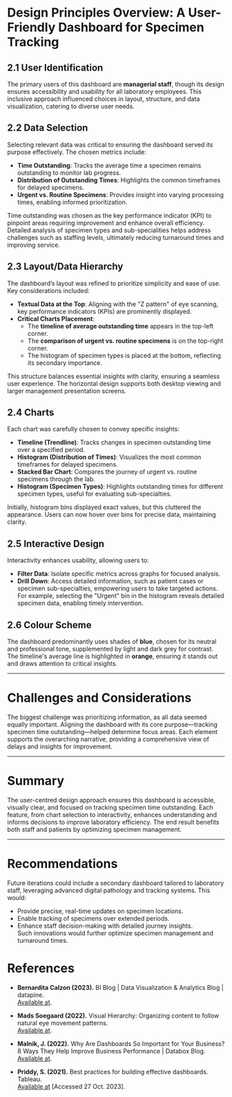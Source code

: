 # Design Principles Overview: A User-Friendly Dashboard for Specimen Tracking  

## 2.1 User Identification  
The primary users of this dashboard are **managerial staff**, though its design ensures accessibility and usability for all laboratory employees. This inclusive approach influenced choices in layout, structure, and data visualization, catering to diverse user needs.  

## 2.2 Data Selection  
Selecting relevant data was critical to ensuring the dashboard served its purpose effectively. The chosen metrics include:  
- **Time Outstanding**: Tracks the average time a specimen remains outstanding to monitor lab progress.  
- **Distribution of Outstanding Times**: Highlights the common timeframes for delayed specimens.  
- **Urgent vs. Routine Specimens**: Provides insight into varying processing times, enabling informed prioritization.  

Time outstanding was chosen as the key performance indicator (KPI) to pinpoint areas requiring improvement and enhance overall efficiency. Detailed analysis of specimen types and sub-specialities helps address challenges such as staffing levels, ultimately reducing turnaround times and improving service.  

## 2.3 Layout/Data Hierarchy  
The dashboard’s layout was refined to prioritize simplicity and ease of use. Key considerations included:  
- **Textual Data at the Top**: Aligning with the "Z pattern" of eye scanning, key performance indicators (KPIs) are prominently displayed.  
- **Critical Charts Placement**:  
  - The **timeline of average outstanding time** appears in the top-left corner.  
  - The **comparison of urgent vs. routine specimens** is on the top-right corner.  
  - The histogram of specimen types is placed at the bottom, reflecting its secondary importance.  

This structure balances essential insights with clarity, ensuring a seamless user experience. The horizontal design supports both desktop viewing and larger management presentation screens.  

## 2.4 Charts  
Each chart was carefully chosen to convey specific insights:  
- **Timeline (Trendline)**: Tracks changes in specimen outstanding time over a specified period.  
- **Histogram (Distribution of Times)**: Visualizes the most common timeframes for delayed specimens.  
- **Stacked Bar Chart**: Compares the journey of urgent vs. routine specimens through the lab.  
- **Histogram (Specimen Types)**: Highlights outstanding times for different specimen types, useful for evaluating sub-specialties.  

Initially, histogram bins displayed exact values, but this cluttered the appearance. Users can now hover over bins for precise data, maintaining clarity.  

## 2.5 Interactive Design  
Interactivity enhances usability, allowing users to:  
- **Filter Data**: Isolate specific metrics across graphs for focused analysis.  
- **Drill Down**: Access detailed information, such as patient cases or specimen sub-specialties, empowering users to take targeted actions.  
For example, selecting the "Urgent" bin in the histogram reveals detailed specimen data, enabling timely intervention.  

## 2.6 Colour Scheme  
The dashboard predominantly uses shades of **blue**, chosen for its neutral and professional tone, supplemented by light and dark grey for contrast. The timeline's average line is highlighted in **orange**, ensuring it stands out and draws attention to critical insights.  

---

# Challenges and Considerations  
The biggest challenge was prioritizing information, as all data seemed equally important. Aligning the dashboard with its core purpose—tracking specimen time outstanding—helped determine focus areas. Each element supports the overarching narrative, providing a comprehensive view of delays and insights for improvement.  

---

# Summary  
The user-centred design approach ensures this dashboard is accessible, visually clear, and focused on tracking specimen time outstanding. Each feature, from chart selection to interactivity, enhances understanding and informs decisions to improve laboratory efficiency. The end result benefits both staff and patients by optimizing specimen management.  

---

# Recommendations  
Future iterations could include a secondary dashboard tailored to laboratory staff, leveraging advanced digital pathology and tracking systems. This would:  
- Provide precise, real-time updates on specimen locations.  
- Enable tracking of specimens over extended periods.  
- Enhance staff decision-making with detailed journey insights.  
Such innovations would further optimize specimen management and turnaround times.  

# References  

- **Bernardita Calzon (2023).** BI Blog | Data Visualization & Analytics Blog | datapine.  
  [Available at](https://www.datapine.com/blog/dashboard-design-principles-and-best-practices/).  

- **Mads Soegaard (2022).** Visual Hierarchy: Organizing content to follow natural eye movement patterns.  
  [Available at](https://www.interaction-design.org/literature/article/visual-hierarchy-organizing-content-to-follow-natural-eye-movement-patterns).  

- **Malnik, J. (2022).** Why Are Dashboards So Important for Your Business? 8 Ways They Help Improve Business Performance | Databox Blog.  
  [Available at](https://databox.com/why-are-dashboards-important).  

- **Priddy, S. (2021).** Best practices for building effective dashboards. Tableau.  
  [Available at](https://www.tableau.com/blog/best-practices-for-building-effective-dashboards?cq_cmp=20663578515&cq_net=x&cq_plac=&gad=1&gclid=CjwKCAjwnOipBhBQEiwACyGLunD1gVvg5KarHaMgTfYjAELi1YgRe28kmpDWaO-xLpcsKnv-JmIdkxoCcdYQAvD_BwE&gclsrc=aw.ds) [Accessed 27 Oct. 2023].  
